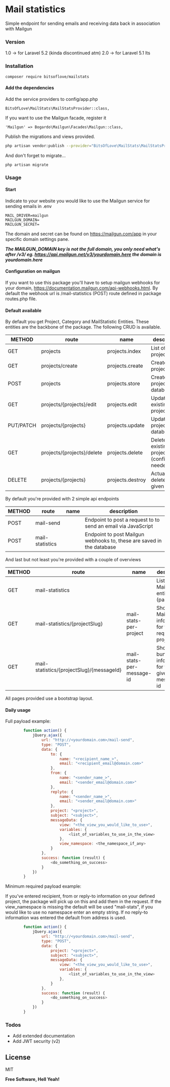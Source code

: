 # Mail statistics

Simple endpoint for sending emails and receiving data back in association with Mailgun

### Version

1.0 -> for Laravel 5.2 (kinda discontinued atm)
2.0 -> for Laravel 5.1 lts

### Installation

```
composer require bitsoflove/mailstats
```

#### Add the dependencies

Add the service providers to config/app.php

```
BitsOfLove\MailStats\MailStatsProvider::class,
```

If you want to use the Mailgun facade, register it

```
'Mailgun' => Bogardo\Mailgun\Facades\Mailgun::class,
```

Publish the migrations and views provided.

```sh
php artisan vendor:publish --provider="BitsOfLove\MailStats\MailStatsProvider"
```

And don't forget to migrate...

```
php artisan migrate
```

### Usage

#### Start
Indicate to your website you would like to use the Mailgun service for sending emails in .env
```
MAIL_DRIVER=mailgun
MAILGUN_DOMAIN=
MAILGUN_SECRET=
```

The domain and secret can be found on https://mailgun.com/app in your specific domain settings pane.

***The MAILGUN_DOMAIN key is not the full domain, you only need what's after /v3/ eg. https://api.mailgun.net/v3/yourdomain.here the domain is yourdomain.here***

#### Configuration on mailgun

If you want to use this package you'll have to setup mailgun webhooks for your domain, https://documentation.mailgun.com/api-webhooks.html. By default the webhook url is /mail-statistics (POST) route defined in package routes.php file.

#### Default available

By default you get Project, Category and MailStatistic Entities. These entities are the backbone of the package. The following CRUD is available.


METHOD    | route                                     | name                       | description
----------|-------------------------------------------|----------------------------|-------
GET  | projects                                  | projects.index | List of all the projects
GET  | projects/create                           | projects.create | Create a new project
POST      | projects                                  | projects.store | Create the project in the database
GET  | projects/{projects}/edit                  | projects.edit | Update an existing project
PUT/PATCH | projects/{projects}                       | projects.update | Update the project in the database
GET  | projects/{projects}/delete                | projects.delete | Delete an existing project (confirmation needed)
DELETE    | projects/{projects}                       | projects.destroy | Actually delete the given project

By default you're provided with 2 simple api endpoints

METHOD    | route                                     | name                       | description
----------|-------------------------------------------|----------------------------|-------
POST      | mail-send                                 || Endpoint to post a request to to send an email via JavaScript
POST      | mail-statistics                           | | Endpoint to post Mailgun webhooks to, these are saved in the database

And last but not least you're provided with a couple of overviews 

METHOD    | route                                     | name                       | description
----------|-------------------------------------------|----------------------------|-------
GET  | mail-statistics                           |    | List all MailStatistic entities (paginated)
GET  | mail-statistics/{projectSlug}             | mail-stats-per-project| Show all MailStatic information for the requested project
GET  | mail-statistics/{projectSlug}/{messageId} | mail-stats-per-message-id | Show the bundled information for the given message-id

All pages provided use a bootstrap layout.

#### Daily usage

Full payload example:

```javascript
        function action() {
            jQuery.ajax({
                url: "http://<yourdomain.com>/mail-send",
                type: "POST",
                data: {
                    to: {
                        name: "<recipient_name_>",
                        email: "<recipient_email@domain.com>"
                    },
                    from: {
                        name: "<sender_name_>",
                        email: "<sender_email@domain.com>"
                    },
                    replyto: {
                        name: "<sender_name_>",
                        email: "<sender_email@domain.com>"
                    },
                    project: "<project>",
                    subject: "<subject>",
                    messageData: {
                        view: "<the_view_you_would_like_to_use>",
                        variables: {
                            <list_of_variables_to_use_in_the_view>
                        },
                        view_namespace: <the_namespace_if_any>
                    }
                },
                success: function (result) {
                    <do_something_on_success>
                }
            })
        }
```

Minimum required payload example:

If you've entered recipient, from or reply-to information on your defined project, the package will pick up on this and add them in the request. If the view_namespace is missing the default will be used "mail-stats", if you would like to use no namespace enter an empty string. If no reply-to information was entered the default from address is used.

```javascript
        function action() {
            jQuery.ajax({
                url: "http://<yourdomain.com>/mail-send",
                type: "POST",
                data: {
                    project: "<project>",
                    subject: "<subject>",
                    messageData: {
                        view: "<the_view_you_would_like_to_use>",
                        variables: {
                            <list_of_variables_to_use_in_the_view>
                        },
                    }
                },
                success: function (result) {
                    <do_something_on_success>
                }
            })
        }
```

### Todos

 - Add extended documentation
 - Add JWT security (v2)

License
----

MIT

**Free Software, Hell Yeah!**